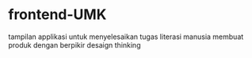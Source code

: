 # frontend-UMK
tampilan applikasi untuk menyelesaikan tugas literasi manusia membuat produk dengan berpikir desaign thinking 
